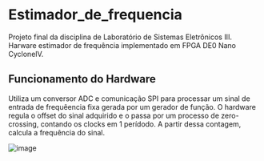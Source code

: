 # Estimador_de_frequencia

Projeto final da disciplina de Laboratório de Sistemas Eletrônicos III. Harware estimador de frequência implementado em FPGA DE0 Nano CycloneIV. 

## Funcionamento do Hardware
Utiliza um conversor ADC e comunicação SPI para processar um sinal de entrada de frequêencia fixa gerada por um gerador de função. 
O hardware regula o offset do sinal adquirido e o passa por um processo de zero-crossing, contando os clocks em 1 perídodo. A partir dessa contagem, calcula a frequência do sinal.


![image](https://github.com/user-attachments/assets/d7298438-f4f1-4b3d-aab4-653e685ff18e)
